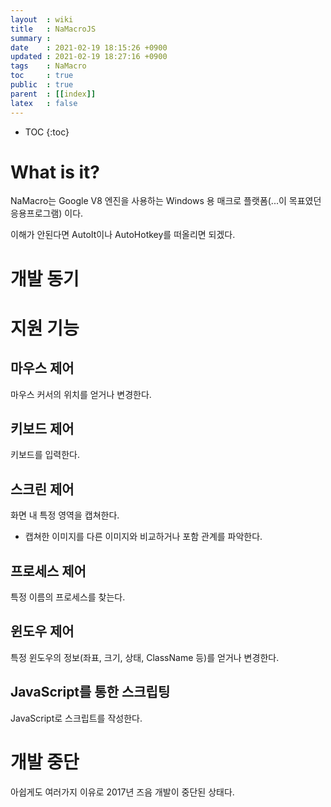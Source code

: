 ```yaml
---
layout  : wiki
title   : NaMacroJS 
summary : 
date    : 2021-02-19 18:15:26 +0900
updated : 2021-02-19 18:27:16 +0900
tags    : NaMacro 
toc     : true
public  : true
parent  : [[index]]
latex   : false
---
```

* TOC
{:toc}

# What is it?

NaMacro는 Google V8 엔진을 사용하는 Windows 용 매크로 플랫폼(...이 목표였던 응용프로그램) 이다.

이해가 안된다면 AutoIt이나 AutoHotkey를 떠올리면 되겠다.

# 개발 동기

# 지원 기능

## 마우스 제어

마우스 커서의 위치를 얻거나 변경한다.

## 키보드 제어

키보드를 입력한다.

## 스크린 제어

화면 내 특정 영역을 캡쳐한다.
- 캡쳐한 이미지를 다른 이미지와 비교하거나 포함 관계를 파악한다.

## 프로세스 제어

특정 이름의 프로세스를 찾는다.

## 윈도우 제어

특정 윈도우의 정보(좌표, 크기, 상태, ClassName 등)를 얻거나 변경한다.

## JavaScript를 통한 스크립팅

JavaScript로 스크립트를 작성한다.

# 개발 중단

아쉽게도 여러가지 이유로 2017년 즈음 개발이 중단된 상태다.
